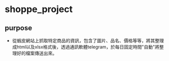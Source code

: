 # shoppe_project
## purpose
- 從蝦皮網站上抓取特定商品的資訊，包含了圖片、品名、價格等等，將其整理成html以及xlsx格式後，透過通訊軟體telegram，於每日固定時間"自動"將整理好的檔案傳送出來。

